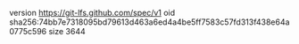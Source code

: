 version https://git-lfs.github.com/spec/v1
oid sha256:74bb7e7318095bd79613d463a6ed4a4be5ff7583c57fd313f438e64a0775c596
size 3644
